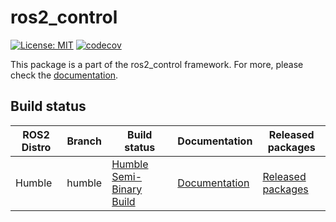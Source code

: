 # ros2_control

[![License: MIT](https://img.shields.io/badge/License-MIT-yellow.svg)](https://opensource.org/licenses/MIT)
[![codecov](https://codecov.io/gh/ros-controls/ros2_control/branch/master/graph/badge.svg)](https://codecov.io/gh/ros-controls/ros2_control)

This package is a part of the ros2_control framework. For more, please check the [documentation](link_to_documentation).

## Build status
| ROS2 Distro | Branch  | Build status      | Documentation | Released packages |
|-------------|---------|-------------------|---------------|-------------------|
| Humble      | humble  | [Humble Semi-Binary Build](link_to_build_status) | [Documentation](link_to_documentation) | [Released packages](link_to_released_packages) |

